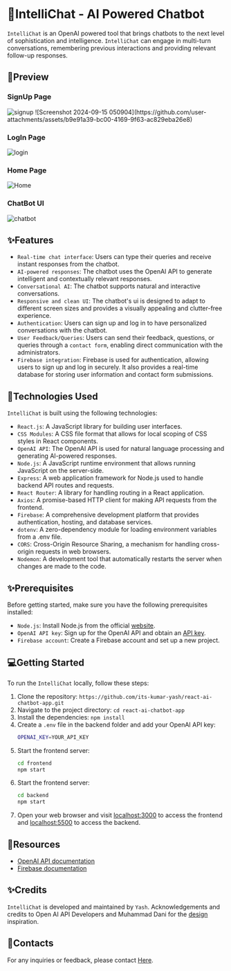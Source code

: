 # 🤖IntelliChat - AI Powered Chatbot

`IntelliChat` is an OpenAI powered tool that brings chatbots to the next level of sophistication and intelligence. `IntelliChat` can engage in multi-turn conversations, remembering previous interactions and providing relevant follow-up responses.

## 📸Preview

### SignUp Page
<img src="./frontend/src/assets/SignUpPreview.png" alt="signup">
![Screenshot 2024-09-15 050904](https://github.com/user-attachments/assets/b9e91a39-bc00-4169-9f63-ac829eba26e8)

### LogIn Page
<img src="./frontend/src/assets/LoginPreview.png" alt="login">

### Home Page
<img src="./frontend/src/assets/HomePreview.png" alt="Home">

### ChatBot UI
<img src="./frontend/src/assets/ChatBoxPreview.png" alt="chatbot">


## ✨Features

- `Real-time chat interface`: Users can type their queries and receive instant responses from the chatbot.
- `AI-powered responses`: The chatbot uses the OpenAI API to generate intelligent and contextually relevant responses.
- `Conversational AI`: The chatbot supports natural and interactive conversations.
- `Responsive and clean UI`: The chatbot's ui is designed to adapt to different screen sizes and provides a visually appealing and clutter-free experience.
- `Authentication`: Users can sign up and log in to have personalized conversations with the chatbot.
- `User Feedback/Queries`: Users can send their feedback, questions, or queries through a `contact form`, enabling direct communication with the administrators.
- `Firebase integration`: Firebase is used for authentication, allowing users to sign up and log in securely. It also provides a real-time database for storing user information and contact form submissions.

## 🤖Technologies Used

`IntelliChat` is built using the following technologies:

- `React.js`: A JavaScript library for building user interfaces.
- `CSS Modules`: A CSS file format that allows for local scoping of CSS styles in React components.
- `OpenAI API`: The OpenAI API is used for natural language processing and generating AI-powered responses.
- `Node.js`: A JavaScript runtime environment that allows running JavaScript on the server-side.
- `Express`: A web application framework for Node.js used to handle backend API routes and requests.
- `React Router`: A library for handling routing in a React application.
- `Axios`: A promise-based HTTP client for making API requests from the frontend.
- `Firebase`: A comprehensive development platform that provides authentication, hosting, and database services.
- `dotenv`: A zero-dependency module for loading environment variables from a .env file.
- `CORS`: Cross-Origin Resource Sharing, a mechanism for handling cross-origin requests in web browsers.
- `Nodemon`: A development tool that automatically restarts the server when changes are made to the code.

## ✨Prerequisites

Before getting started, make sure you have the following prerequisites installed:

- `Node.js`: Install Node.js from the official [website](https://nodejs.org).
- `OpenAI API key`: Sign up for the OpenAI API and obtain an [API key](https://openai.com).
- `Firebase account`: Create a Firebase account and set up a new project.

## 💻Getting Started

To run the `IntelliChat` locally, follow these steps:

1. Clone the repository: `https://github.com/its-kumar-yash/react-ai-chatbot-app.git`
2. Navigate to the project directory: `cd react-ai-chatbot-app`
3. Install the dependencies: `npm install`
4. Create a `.env` file in the backend folder and add your OpenAI API key:
   ```bash
   OPENAI_KEY=YOUR_API_KEY
   ```
5. Start the frontend server:
   ```bash
   cd frontend
   npm start
   ```
6. Start the frontend server:
   ```bash
   cd backend
   npm start
   ```
7. Open your web browser and visit [localhost:3000](http://localhost:3000) to access the frontend and [localhost:5500](http://localhost:5500) to access the backend.

## 📑Resources

- [OpenAI API documentation](https://platform.openai.com/docs/introduction)
- [Firebase documentation](https://firebase.google.com/docs)

## ✨Credits

`IntelliChat` is developed and maintained by `Yash`. Acknowledgements and credits to Open AI API Developers and Muhammad Dani for the [design](https://dribbble.com/shots/20478647-RoboReply-Chatbot-Landing-Page) inspiration.

## 📧Contacts

For any inquiries or feedback, please contact [Here](mailto:its.yash.kumar23@gmail.com).
